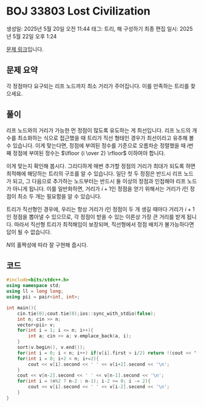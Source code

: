 # BOJ 33803 Lost Civilization

생성일: 2025년 5월 20일 오전 11:44
태그: 트리, 해 구성하기
최종 편집 일시: 2025년 5월 22일 오후 1:24

[문제 링크](http://boj.kr/33803)입니다.

## 문제 요약

각 정점마다 요구되는 리프 노드까지 최소 거리가 주어집니다. 이를 만족하는 트리를 찾으세요.

## 풀이

리프 노드와의 거리가 가능한 먼 정점이 많도록 유도하는 게 최선입니다. 리프 노드의 개수를 최소화하는 식으로 접근했을 때 트리가 직선 형태인 경우가 최선이라고 유추해 볼 수 있습니다. 이게 맞는다면, 정점에 부여된 정수를 기준으로 오름차순 정렬했을 때 $i$번째 정점에 부여된 정수는 $\lfloor {i \over 2} \rfloor$ 이하여야 합니다.

이게 맞는지 확인해 봅시다. 그리디하게 매번 추가할 정점의 거리가 최대가 되도록 하면 최적해에 해당하는 트리의 구조를 알 수 있습니다. 일단 첫 두 정점은 반드시 리프 노드가 되고, 그 다음으로 추가하는 노드부터는 반드시 둘 이상의 정점과 인접해야 리프 노드가 아니게 됩니다. 이를 일반화하면, 거리가 $i+1$인 정점을 얻기 위해서는 거리가 $i$인 정점이 최소 두 개는 필요함을 알 수 있습니다.

트리가 직선형인 경우에, 우리는 항상 거리가 $i$인 정점이 두 개 생길 때마다 거리가 $i+1$인 정점을 뽑아낼 수 있으므로, 각 정점이 받을 수 있는 이론상 가장 큰 거리를 받게 됩니다. 따라서 직선형 트리가 최적해임이 보장되며, 직선형에서 정점 배치가 불가능하다면 답이 될 수 없습니다.

$N$의 홀짝성에 따라 잘 구현해 줍시다.

## 코드

```cpp
#include<bits/stdc++.h>
using namespace std;
using ll = long long;
using pii = pair<int, int>;

int main(){
	cin.tie(0);cout.tie(0);ios::sync_with_stdio(false);
	int n; cin >> n;
	vector<pii> v;
	for(int i = 1; i <= n; i++){
		int a; cin >> a; v.emplace_back(a, i);
	}
	sort(v.begin(), v.end());
	for(int i = 0; i < n; i++) if(v[i].first > i/2) return !(cout << "-1");
	for(int i = 0; i+2 < n; i+=2){
		cout << v[i].second << ' ' << v[i+2].second << '\n';
	}
	cout << v[n-2].second << ' ' << v[n-1].second << '\n';
	for(int i = (n%2 ? n-2 : n-1); i-2 >= 0; i -= 2){
		cout << v[i].second << ' ' << v[i-2].second << '\n';
	}
}
```